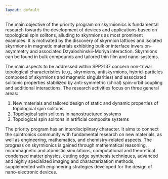 ```yaml
---
layout: default
---
```


The main objective of the priority program on skyrmionics is fundamental research towards the development of devices and applications based on topological spin solitons, alluding to skyrmions as most prominent examples. It is motivated by the discovery of skyrmion lattices and isolated skyrmions in magnetic materials exhibiting bulk or interface inversion-asymmetry and associated Dzyaloshinskii-Moriya interaction. Skyrmions can be found in bulk compounds and tailored thin film and nano-systems.

<p></p>
The main aspects to be addressed within SPP2137 concern non-trivial topological characteristics (e.g., skyrmions, antiskyrmions, hybrid-particles composed of skyrmions and magnetic singularities) and associated solitonic properties stabilized by anti-symmetric (chiral) spin-orbit coupling and additional interactions.
The research activities focus on three general areas:
<ol>
<li> New materials and tailored design of static and dynamic properties of topological spin solitons </li>
<li> Topological spin solitons in nanostructured systems </li>
<li> Topological spin solitons in artificial composite systems </li>
</ol>

The priority program has an interdisciplinary character. It aims to connect the spintronics community with fundamental research on new materials, as well as engineering, mathematics, and chemistry-related aspects. The progress on skyrmionics is gained through mathematical reasoning, micromagnetic and atomistic simulations, computational and theoretical condensed matter physics, cutting edge synthesis techniques, advanced and highly specialized imaging and characterization methods, supplemented with engineering strategies developed for the design of nano-electronic devices.
